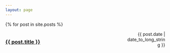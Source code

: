 ```yaml
---
layout: page
---
```


{% for post in site.posts %}
  <article>
    <div style="width: 100%;">
        <div style="width: 75%; float: left;"> 
          <h3><a href="{{ post.url }}">
          {{ post.title }}
          </a></h3>
        </div>
        <div style="margin-left: 25%; height: 100%; text-align: right; vertical-align: bottom;">
          <time datetime="{{ post.date | date: "%Y-%m-%d" }}">{{ post.date | date_to_long_string }}</time>
        </div>
    </div>
  </article>
{% endfor %}
